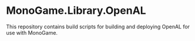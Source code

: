 # MonoGame.Library.OpenAL

This repository contains build scripts for building and deploying OpenAL for use with MonoGame.
